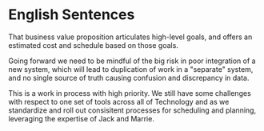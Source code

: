 # English Sentences 

That business value proposition articulates high-level goals, and offers an estimated cost and schedule based on those goals. 
 
Going forward we need to be mindful of the big risk in poor integration of a new system, which will lead to duplication of work in a "separate" system, and no single source of truth causing confusion and discrepancy in data. 

This is a work in process with high priority. We still have some challenges with respect to one set of tools across all of Technology and as we standardize and roll out consisitent processes for scheduling and planning, leveraging the expertise of Jack and Marrie.

